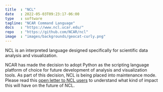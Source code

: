 ```yaml
---
title  : "NCL"
date   : 2022-05-03T09:23:17-06:00
type   : software
tagline: "NCAR Command Language"
docs   : "https://www.ncl.ucar.edu/"
repo   : "https://github.com/NCAR/ncl"
image  : "images/backgrounds/geocat-curly.png"
---
```


NCL is an interpreted language designed specifically for scientific data analysis and visualization.

NCAR has made the decision to adopt Python as the scripting language platform of choice for future development of analysis and visualization tools. As part of this decision, NCL is being placed into maintenance mode. Please read this [open letter to NCL users](https://www.ncl.ucar.edu/open_letter_to_ncl_users.shtml) to understand what kind of impact this will have on the future of NCL.